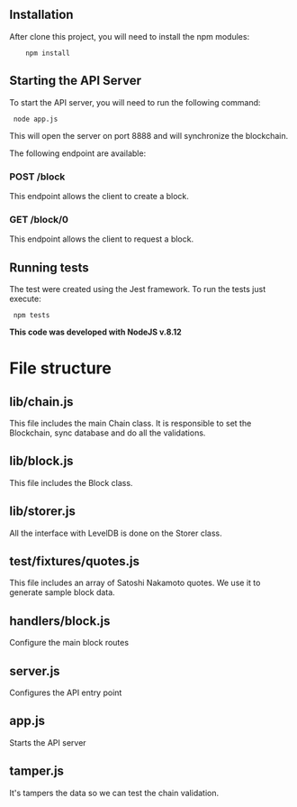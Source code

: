 ## Installation
After clone this project, you will need to install the npm modules:

```
    npm install
```

## Starting the API Server
To start the API server, you will need to run the following command:
```
 node app.js
```

This will open the server on port 8888 and will synchronize the blockchain.

The following endpoint are available:

### POST /block
This endpoint allows the client to create a block.

### GET /block/0
This endpoint allows the client to request a block.

## Running tests
The test were created using the Jest framework. To run the tests just execute:

```
 npm tests
```

**This code was developed with NodeJS v.8.12**

# File structure

## lib/chain.js
This file includes the main Chain class. It is responsible to set the Blockchain, sync database and do all the validations.

## lib/block.js
This file includes the Block class.

## lib/storer.js
All the interface with LevelDB is done on the Storer class.

## test/fixtures/quotes.js
This file includes an array of Satoshi Nakamoto quotes. We use it to generate sample block data.

## handlers/block.js
Configure the main block routes

## server.js
Configures the API entry point

## app.js
Starts the API server

## tamper.js
It's tampers the data so we can test the chain validation.
